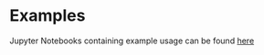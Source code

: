 # Examples

Jupyter Notebooks containing example usage can be found [here](https://github.com/ESGF/esgf-compute-api/tree/master/examples)
